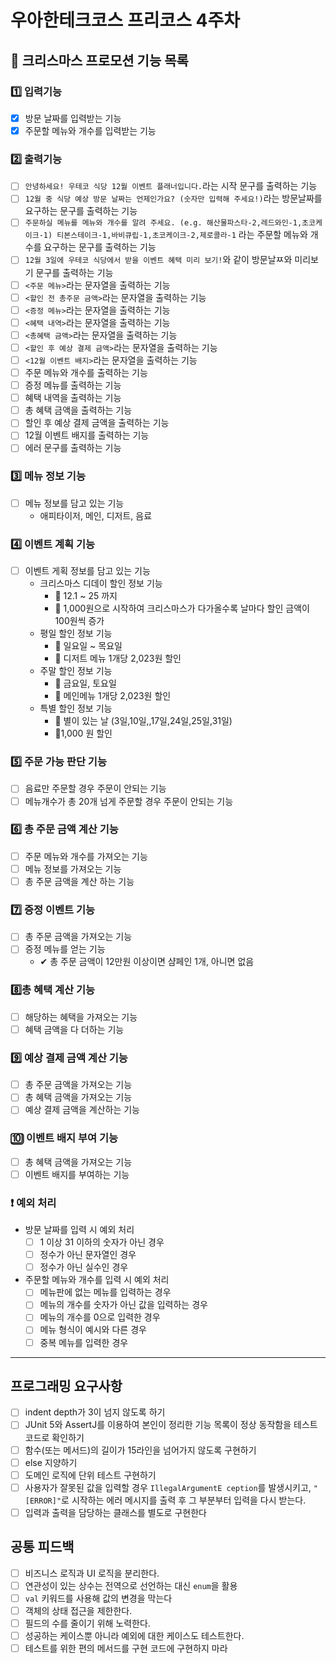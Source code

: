 # 우아한테크코스 프리코스 4주차

## 🎄 크리스마스 프로모션 기능 목록

### 1️⃣ 입력기능

- [x]  방문 날짜를 입력받는 기능
- [x] 주문할 메뉴와 개수를 입력받는 기능

### 2️⃣ 출력기능

- [ ] `안녕하세요! 우테코 식당 12월 이벤트 플래너입니다.`라는 시작 문구를 출력하는 기능
- [ ] `12월 중 식당 예상 방문 날짜는 언제인가요? (숫자만 입력해 주세요!)`라는 방문날짜를 요구하는 문구를 출력하는 기능
- [ ] `주문하실 메뉴를 메뉴와 개수를 알려 주세요. (e.g. 해산물파스타-2,레드와인-1,초코케이크-1)
  티본스테이크-1,바비큐립-1,초코케이크-2,제로콜라-1` 라는 주문할 메뉴와 개수를 요구하는 문구를 출력하는 기능
- [ ] `12월 3일에 우테코 식당에서 받을 이벤트 혜택 미리 보기!`와 같이 방문날ㅉ와 미리보기 문구를 출력하는 기능
- [ ] `<주문 메뉴>`라는 문자열을 출력하는 기능
- [ ] `<할인 전 총주문 금액>`라는 문자열을 출력하는 기능
- [ ] `<증정 메뉴>`라는 문자열을 출력하는 기능
- [ ] `<혜택 내역>`라는 문자열을 출력하는 기능
- [ ] `<총혜택 금액>`라는 문자열을 출력하는 기능
- [ ] `<할인 후 예상 결제 금액>`라는 문자열을 출력하는 기능
- [ ] `<12월 이벤트 배지>`라는 문자열을 출력하는 기능
- [ ] 주문 메뉴와 개수를 출력하는 기능
- [ ] 증정 메뉴를 출력하는 기능
- [ ] 혜택 내역을 출력하는 기능
- [ ] 총 혜택 금액을 출력하는 기능
- [ ] 할인 후 예상 결제 금액을 출력하는 기능
- [ ] 12월 이벤트 배지를 출력하는 기능
- [ ] 에러 문구를 출력하는 기능

### 3️⃣ 메뉴 정보 기능

- [ ] 메뉴 정보를 담고 있는 기능
    - 애피타이저, 메인, 디저트, 음료

### 4️⃣ 이벤트 계획 기능

- [ ] 이벤트 게획 정보를 담고 있는 기능
    - 크리스마스 디데이 할인 정보 기능
        - 📅 12.1 ~ 25 까지
        - 🎉 1,000원으로 시작하여 크리스마스가 다가올수록 날마다 할인 금액이 100원씩 증가
    - 평일 할인 정보 기능
        - 📅 일요일 ~ 목요일
        - 🎉 디저트 메뉴 1개당 2,023원 할인
    - 주말 할인 정보 기능
        - 📅 금요일, 토요일
        - 🎉 메인메뉴 1개당 2,023원 할인
    - 특별 할인 정보 기능
        - 📅 별이 있는 날 (3일,10일,,17일,24일,25일,31일)
        - 🎉1,000 원 할인

### 5️⃣ 주문 가능 판단 기능

- [ ] 음료만 주문할 경우 주문이 안되는 기능
- [ ] 메뉴개수가 총 20개 넘게 주문할 경우 주문이 안되는 기능

### 6️⃣ 총 주문 금액 계산 기능

- [ ] 주문 메뉴와 개수를 가져오는 기능
- [ ] 메뉴 정보를 가져오는 기능
- [ ] 총 주문 금액을 계산 하는 기능

### 7️⃣ 증정 이벤트 기능

- [ ] 총 주문 금액을 가져오는 기능
- [ ] 증정 메뉴를 얻는 기능
    - ✔ 총 주문 금액이 12만원 이상이면 샴페인 1개, 아니면 없음

### 8️⃣총 혜택 계산 기능

- [ ] 해당하는 혜택을 가져오는 기능
- [ ] 혜택 금액을 다 더하는 기능

### 9️⃣ 예상 결제 금액 계산 기능

- [ ] 총 주문 금액을 가져오는 기능
- [ ] 총 혜택 금액을 가져오는 기능
- [ ] 예상 결제 금액을 계산하는 기능

### 🔟 이벤트 배지 부여 기능

- [ ] 총 혜택 금액을 가져오는 기능
- [ ] 이벤트 배지를 부여하는 기능 

### ❗ 예외 처리
- 방문 날짜를 입력 시 예외 처리
  - [ ] 1 이상 31 이하의 숫자가 아닌 경우
  - [ ] 정수가 아닌 문자열인 경우
  - [ ] 정수가 아닌 실수인 경우
- 주문할 메뉴와 개수를 입력 시 예외 처리
  - [ ] 메뉴판에 없는 메뉴를 입력하는 경우
  - [ ] 메뉴의 개수를 숫자가 아닌 값을 입력하는 경우
  - [ ] 메뉴의 개수를 0으로 입력한 경우
  - [ ] 메뉴 형식이 예시와 다른 경우
  - [ ] 중복 메뉴를 입력한 경우

---

## 프로그래밍 요구사항 
- [ ]  indent depth가 3이 넘지 않도록 하기
- [ ]  JUnit 5와 AssertJ를 이용하여 본인이 정리한 기능 목록이 정상 동작함을 테스트 코드로 확인하기
- [ ]  함수(또는 메서드)의 길이가 15라인을 넘어가지 않도록 구현하기
- [ ]  else 지양하기
- [ ]  도메인 로직에 단위 테스트 구현하기
- [ ] 사용자가 잘못된 값을 입력할 경우 `IllegalArgumentE ception`를 발생시키고, `"[ERROR]"`로 시작하는 에러 메시지를 출력 후 그 부분부터 입력을 다시 받는다.
- [ ]  입력과 출력을 담당하는 클래스를 별도로 구현한다

## 공통 피드백

- [ ] 비즈니스 로직과 UI 로직을 분리한다.
- [ ] 연관성이 있는 상수는 전역으로 선언하는 대신 `enum`을 활용
- [ ] `val` 키워드를 사용해 값의 변경을 막는다
- [ ] 객체의 상태 접근을 제한한다.
- [ ] 필드의 수를 줄이기 위해 노력한다.
- [ ] 성공하는 케이스뿐 아니라 예외에 대한 케이스도 테스트한다.
- [ ] 테스트를 위한 편의 메서드를 구현 코드에 구현하지 마라